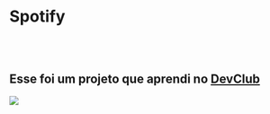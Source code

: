 <h1>Spotify</h1>
<br>
<br>
<h2>Esse foi um projeto que aprendi no <a href="">DevClub</a> <a href="https://samuelvictormedeiroscosta.github.io/Projeto-Sportify/"></a></h2>

<img src="https://github.com/user-attachments/assets/ca9147e5-bc6e-448f-bba8-56ed2ea6639e">


